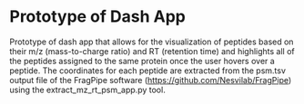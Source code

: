 # Prototype of Dash App 

Prototype of dash app that allows for the visualization of peptides based on their m/z (mass-to-charge ratio) and RT (retention time) and highlights all of the peptides assigned to the same protein once the user hovers over a peptide. The coordinates for each peptide are extracted from the psm.tsv output file of the FragPipe software (https://github.com/Nesvilab/FragPipe) using the extract_mz_rt_psm_app.py tool. 
